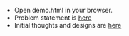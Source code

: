 - Open demo.html in your browser.
- Problem statement is [here](FullStackhometest.pdf)
- Initial thoughts and designs are [here](https://docs.google.com/document/d/1IXq60bRg1dY-6MxH_IxNsI44paLLIAd8WROTFTNGC_E/edit?usp=sharing)
